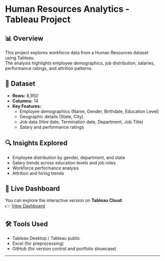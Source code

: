 # Human Resources Analytics - Tableau Project

## 📊 Overview
This project explores workforce data from a Human Resources dataset using Tableau.  
The analysis highlights employee demographics, job distribution, salaries, performance ratings, and attrition patterns.

## 📂 Dataset
- **Rows:** 8,950  
- **Columns:** 14  
- **Key Features:**
  - Employee demographics (Name, Gender, Birthdate, Education Level)  
  - Geographic details (State, City)  
  - Job data (Hire date, Termination date, Department, Job Title)  
  - Salary and performance ratings  

## 🔍 Insights Explored
- Employee distribution by gender, department, and state  
- Salary trends across education levels and job roles  
- Workforce performance analysis  
- Attrition and hiring trends   

## 🚀 Live Dashboard
You can explore the interactive version on **Tableau Cloud**:  
👉 [View Dashboard](https://public.tableau.com/app/profile/anjali.shukla3417/viz/HRDashboradtableau/HRSummary)

## 🛠 Tools Used
- Tableau Desktop / Tableau public  
- Excel (for preprocessing)  
- GitHub (for version control and portfolio showcase)  

---
